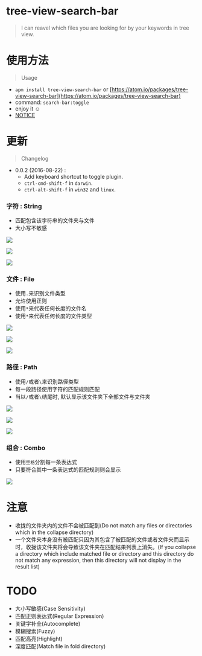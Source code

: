 # tree-view-search-bar
> I can reavel which files you are looking for by your keywords in tree view.

# 使用方法
> Usage

* `apm install tree-view-search-bar` or [https://atom.io/packages/tree-view-search-bar](https://atom.io/packages/tree-view-search-bar)
* command: `search-bar:toggle`
* enjoy it ☺️
* [NOTICE](#notice)

# 更新
> Changelog

* 0.0.2 (2016-08-22) :
    * Add keyboard shortcut to toggle plugin.
    * `ctrl-cmd-shift-f` in `darwin`.
    * `ctrl-alt-shift-f` in `win32` and `linux`.

### 字符 : String

* 匹配包含该字符串的文件夹与文件
* 大小写不敏感

![](https://raw.githubusercontent.com/lixinliang/tree-view-search-bar/master/images/string-1.png)

![](https://raw.githubusercontent.com/lixinliang/tree-view-search-bar/master/images/string-2.png)

![](https://raw.githubusercontent.com/lixinliang/tree-view-search-bar/master/images/string-3.png)

### 文件 : File

* 使用`.`来识别文件类型
* 允许使用正则
* 使用`*`来代表任何长度的文件名
* 使用`*`来代表任何长度的文件类型

![](https://raw.githubusercontent.com/lixinliang/tree-view-search-bar/master/images/file-1.png)

![](https://raw.githubusercontent.com/lixinliang/tree-view-search-bar/master/images/file-2.png)

![](https://raw.githubusercontent.com/lixinliang/tree-view-search-bar/master/images/file-3.png)

### 路径 : Path

* 使用`/`或者`\`来识别路径类型
* 每一段路径使用字符的匹配规则匹配
* 当以`/`或者`\`结尾时, 默认显示该文件夹下全部文件与文件夹

![](https://raw.githubusercontent.com/lixinliang/tree-view-search-bar/master/images/path-1.png)

![](https://raw.githubusercontent.com/lixinliang/tree-view-search-bar/master/images/path-2.png)

![](https://raw.githubusercontent.com/lixinliang/tree-view-search-bar/master/images/path-3.png)

### 组合 : Combo

* 使用`空格`分割每一条表达式
* 只要符合其中一条表达式的匹配规则则会显示

![](https://raw.githubusercontent.com/lixinliang/tree-view-search-bar/master/images/combo-1.png)

# <a name="notice"></a>注意

* 收拢的文件夹内的文件不会被匹配到(Do not match any files or directories which in the collapse directory)
* 一个文件夹本身没有被匹配只因为其包含了被匹配的文件或者文件夹而显示时，收拢该文件夹将会导致该文件夹在匹配结果列表上消失。(If you collapse a directory which include matched file or directory and this directory do not match any expression, then this directory will not display in the result list)

# TODO

* 大小写敏感(Case Sensitivity)
* 匹配正则表达式(Regular Expression)
* 关键字补全(Autocomplete)
* 模糊搜索(Fuzzy)
* 匹配高亮(Highlight)
* 深度匹配(Match file in fold directory)
